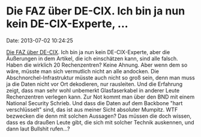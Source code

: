 Die FAZ über DE-CIX. Ich bin ja nun kein DE-CIX-Experte, \...
=============================================================

Date: 2013-07-02 10:24:25

[Die FAZ über DE-CIX](http://www.faz.net/-gzg-7awsd). Ich bin ja nun
kein DE-CIX-Experte, aber die Äußerungen in dem Artikel, die ich
einschätzen kann, sind alle falsch. Haben die wirklich 20 Rechenzentren?
Keine Ahnung. Aber wenn dem so wäre, müsste man sich vermutlich nicht an
alle andocken. Die Abschnorchel-Infrastruktur müsste auch nicht so groß
sein, denn man muss ja die Daten nicht vor Ort dekodieren, nur
rausleiten. Und die Erfahrung zeigt, dass man sehr wohl unbemerkt
Glasfaserkabel in anderer Leute Rechenzentren verlegen kann. Zur Not
kommt man über den BND mit einem National Security Schrieb. Und dass die
Daten auf dem Backbone \"hart verschlüsselt\" sind, das ist aus meiner
Sicht absoluter Mumpitz. WTF bezwecken die denn mit solchen Aussagen?
Das müssen die doch wissen, dass es da draußen Leute gibt, die sich mit
solcher Technik auskennen, und dann laut Bullshit rufen\...?
